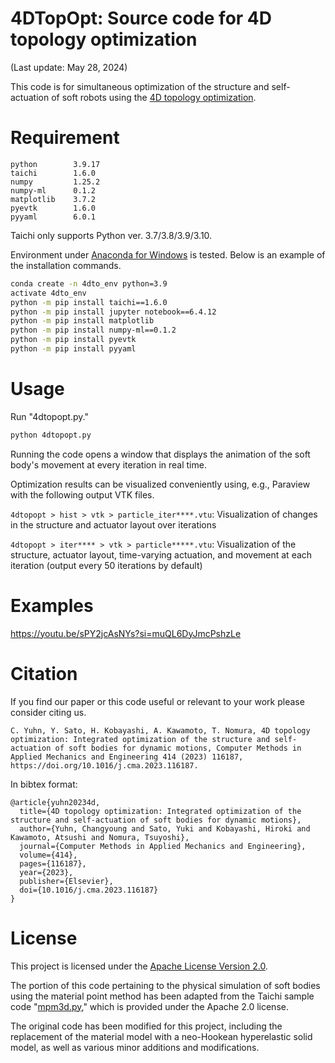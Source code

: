 # 4DTopOpt: Source code for 4D topology optimization 

(Last update: May 28, 2024)

This code is for simultaneous optimization of the structure and self-actuation of soft robots using the [4D topology optimization](https://doi.org/10.1016/j.cma.2023.116187).

# Requirement

```
python        3.9.17
taichi        1.6.0
numpy         1.25.2
numpy-ml      0.1.2
matplotlib    3.7.2
pyevtk        1.6.0
pyyaml        6.0.1
```

Taichi only supports Python ver. 3.7/3.8/3.9/3.10.

Environment under [Anaconda for Windows](https://www.anaconda.com/distribution/) is tested. Below is an example of the installation commands.

```bash
conda create -n 4dto_env python=3.9
activate 4dto_env
python -m pip install taichi==1.6.0
python -m pip install jupyter notebook==6.4.12
python -m pip install matplotlib
python -m pip install numpy-ml==0.1.2
python -m pip install pyevtk
python -m pip install pyyaml
```

# Usage

Run "4dtopopt.py."

```bash
python 4dtopopt.py
```

Running the code opens a window that displays the animation of the soft body's movement at every iteration in real time.

Optimization results can be visualized conveniently using, e.g., Paraview with the following output VTK files.

`4dtopopt > hist > vtk > particle_iter****.vtu`: Visualization of changes in the structure and actuator layout over iterations

`4dtopopt > iter**** > vtk > particle*****.vtu`: Visualization of the structure, actuator layout, time-varying actuation, and movement at each iteration (output every 50 iterations by default)

# Examples

https://youtu.be/sPY2jcAsNYs?si=muQL6DyJmcPshzLe

# Citation

If you find our paper or this code useful or relevant to your work please consider citing us.

```
C. Yuhn, Y. Sato, H. Kobayashi, A. Kawamoto, T. Nomura, 4D topology optimization: Integrated optimization of the structure and self-actuation of soft bodies for dynamic motions, Computer Methods in Applied Mechanics and Engineering 414 (2023) 116187, https://doi.org/10.1016/j.cma.2023.116187.
```

In bibtex format:

```
@article{yuhn20234d,
  title={4D topology optimization: Integrated optimization of the structure and self-actuation of soft bodies for dynamic motions},
  author={Yuhn, Changyoung and Sato, Yuki and Kobayashi, Hiroki and Kawamoto, Atsushi and Nomura, Tsuyoshi},
  journal={Computer Methods in Applied Mechanics and Engineering},
  volume={414},
  pages={116187},
  year={2023},
  publisher={Elsevier},
  doi={10.1016/j.cma.2023.116187}
}
```

# License

This project is licensed under the [Apache License Version 2.0](http://www.apache.org/licenses/LICENSE-2.0).

The portion of this code pertaining to the physical simulation of soft bodies using the material point method has been adapted from the Taichi sample code "[mpm3d.py](https://github.com/taichi-dev/taichi/blob/master/python/taichi/examples/simulation/mpm3d.py)," which is provided under the Apache 2.0 license.

The original code has been modified for this project, including the replacement of the material model with a neo-Hookean hyperelastic solid model, as well as various minor additions and modifications.
